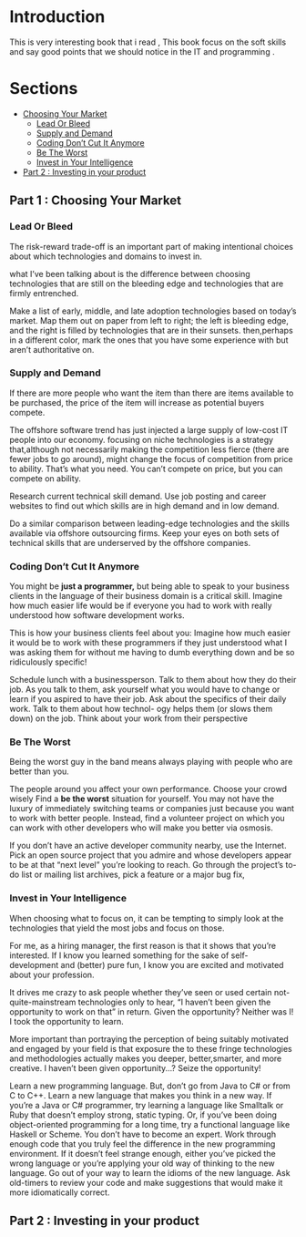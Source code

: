# Introduction
This is very interesting book that i read , This book focus on the soft skills and say good points that we should notice in the IT and programming .

# Sections
- [Choosing Your Market](#Part-1-:-Choosing-Your-Market)
  - [Lead Or Bleed](#Lead-Or-Bleed)
  - [Supply and Demand](#Supply-and-Demand)
  - [Coding Don’t Cut It Anymore](#Coding-Don’t-Cut-It-Anymore)
  - [Be The Worst](#Be-The-Worst)
  - [Invest in Your Intelligence](#Invest-in-Your-Intelligence)
- [Part 2 : Investing in your product](#Part-2-:-Investing-in-your-product)

## Part 1 : Choosing Your Market

### Lead Or Bleed
The risk-reward trade-off is an important part of making intentional choices about which technologies and domains to invest in.

what I’ve been talking about is the difference between choosing technologies that are still on the bleeding edge and technologies that are firmly entrenched.

Make a list of early, middle, and late adoption technologies based on today’s market. Map them out on paper from left to right; the left is bleeding edge, and the right is filled by technologies that are in their sunsets. then,perhaps in a different color, mark the ones that you have some experience with but aren’t authoritative on.

### Supply and Demand
If there are more people who want the item than there are items available to be purchased,
the price of the item will increase as potential buyers compete.

The offshore software trend has just injected a large supply of low-cost IT people into our economy.
focusing on niche technologies is a strategy that,although not necessarily making the competition less fierce (there are fewer jobs to go around), might change the focus of competition from price to ability. That’s what you need. You can’t compete on price, but
you can compete on ability.

Research current technical skill demand. Use job posting and career websites to find out which skills are in high demand and in low demand.

Do a similar comparison between leading-edge technologies and the skills available via offshore outsourcing firms. Keep your eyes on both sets of technical skills that are underserved by the offshore companies.

### Coding Don’t Cut It Anymore
You might be **just a programmer,** but being able to speak to your business clients in the language of their business domain is a critical skill. Imagine how much easier life would be if everyone you had to work with really understood how software development works.

This is how your business clients feel about you: Imagine how much easier it would be to work with these programmers if they just understood what I was asking them for without me having to dumb everything down and be so ridiculously specific!

Schedule lunch with a businessperson. Talk to them about how they do their job. As you talk to them, ask yourself what you would have to change or learn if you aspired to have their job. Ask about the specifics of their daily work. Talk to them about how technol-
ogy helps them (or slows them down) on the job. Think about your work from their perspective

### Be The Worst
Being the worst guy in the band means always playing with people who are better than you.

The people around you affect your own performance. Choose your crowd wisely Find a **be the worst** situation for yourself. You may not have the luxury of immediately switching teams or companies just because you want to work with better people. Instead, find a volunteer project on which you can work with other developers who will
make you better via osmosis.

If you don’t have an active developer community nearby, use the Internet. Pick an open source project that you admire and whose developers appear to be at that “next level” you’re looking to reach. Go through the project’s to-do list or mailing list archives,
pick a feature or a major bug fix,

### Invest in Your Intelligence
When choosing what to focus on, it can be tempting to simply look at the technologies that yield the most jobs and focus on those.

For me, as a hiring manager, the first reason is that it shows that you’re interested. If I know you learned something for the sake of self-development and (better) pure fun, I know you are excited and motivated about your profession.

It drives me crazy to ask people whether they’ve seen or used certain not-quite-mainstream technologies only to hear, “I haven’t been given the opportunity to work on that” in return. Given the opportunity? Neither was I! I took the opportunity to learn.

More important than portraying the perception of being suitably motivated and engaged by your field is that exposure the to these fringe technologies and methodologies actually makes you deeper, better,smarter, and more creative.
I haven’t been given opportunity...? Seize the opportunity!

Learn a new programming language. But, don’t go from Java to C# or from C to C++. Learn a new language that makes you think in a new way. If you’re a Java or C# programmer, try learning a language like Smalltalk or Ruby that doesn’t employ strong, static typing. Or, if you’ve been doing object-oriented programming for a long time, try a functional language like Haskell or Scheme. You don’t have to become an expert. Work through enough code that you truly feel the difference in the new programming environment. If it doesn’t feel strange enough, either you’ve picked the wrong language or you’re applying your old way of thinking to the new language. Go out of your way to learn the idioms of the new language. Ask old-timers to review your code and make
suggestions that would make it more idiomatically correct.

## Part 2 : Investing in your product